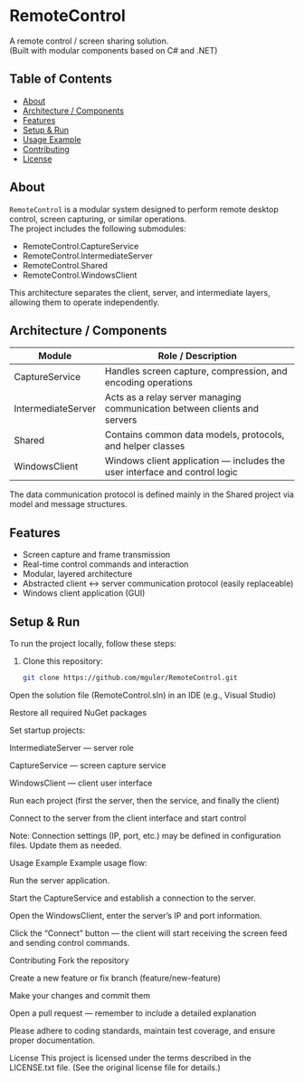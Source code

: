 # RemoteControl

A remote control / screen sharing solution.  
(Built with modular components based on C# and .NET)

## Table of Contents

- [About](#about)  
- [Architecture / Components](#architecture--components)  
- [Features](#features)  
- [Setup & Run](#setup--run)  
- [Usage Example](#usage-example)  
- [Contributing](#contributing)  
- [License](#license)

## About

`RemoteControl` is a modular system designed to perform remote desktop control, screen capturing, or similar operations.  
The project includes the following submodules:  
- RemoteControl.CaptureService  
- RemoteControl.IntermediateServer  
- RemoteControl.Shared  
- RemoteControl.WindowsClient  

This architecture separates the client, server, and intermediate layers, allowing them to operate independently.

## Architecture / Components

| Module | Role / Description |
|---|---|
| CaptureService | Handles screen capture, compression, and encoding operations |
| IntermediateServer | Acts as a relay server managing communication between clients and servers |
| Shared | Contains common data models, protocols, and helper classes |
| WindowsClient | Windows client application — includes the user interface and control logic |

The data communication protocol is defined mainly in the Shared project via model and message structures.

## Features

- Screen capture and frame transmission  
- Real-time control commands and interaction  
- Modular, layered architecture  
- Abstracted client ↔ server communication protocol (easily replaceable)  
- Windows client application (GUI)  

## Setup & Run

To run the project locally, follow these steps:

1. Clone this repository:  
   ```bash
   git clone https://github.com/mguler/RemoteControl.git
Open the solution file (RemoteControl.sln) in an IDE (e.g., Visual Studio)

Restore all required NuGet packages

Set startup projects:

IntermediateServer — server role

CaptureService — screen capture service

WindowsClient — client user interface

Run each project (first the server, then the service, and finally the client)

Connect to the server from the client interface and start control

Note: Connection settings (IP, port, etc.) may be defined in configuration files. Update them as needed.

Usage Example
Example usage flow:

Run the server application.

Start the CaptureService and establish a connection to the server.

Open the WindowsClient, enter the server’s IP and port information.

Click the “Connect” button — the client will start receiving the screen feed and sending control commands.

Contributing
Fork the repository

Create a new feature or fix branch (feature/new-feature)

Make your changes and commit them

Open a pull request — remember to include a detailed explanation

Please adhere to coding standards, maintain test coverage, and ensure proper documentation.

License
This project is licensed under the terms described in the LICENSE.txt file.
(See the original license file for details.)
